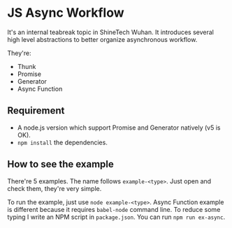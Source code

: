 # JS Async Workflow

It's an internal teabreak topic in ShineTech Wuhan. It introduces several high level abstractions to better organize asynchronous workflow.

They're:

- Thunk
- Promise
- Generator
- Async Function

## Requirement

- A node.js version which support Promise and Generator natively (v5 is OK).
- `npm install` the dependencies.

## How to see the example

There're 5 examples. The name follows `example-<type>`. Just open and check them, they're very simple.

To run the example, just use `node example-<type>`. Async Function example is different because it requires `babel-node` command line. To reduce some typing I write an NPM script in `package.json`. You can run `npm run ex-async`.

